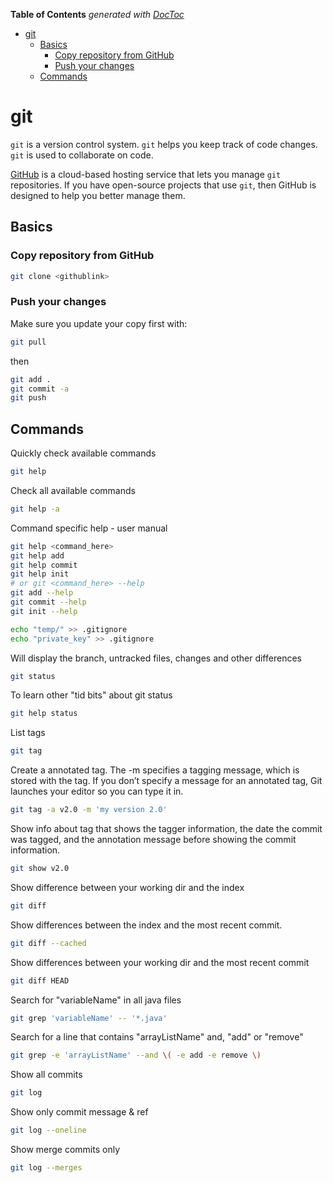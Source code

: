 <!-- START doctoc generated TOC please keep comment here to allow auto update -->
<!-- DON'T EDIT THIS SECTION, INSTEAD RE-RUN doctoc TO UPDATE -->
**Table of Contents**  *generated with [DocToc](https://github.com/thlorenz/doctoc)*

- [git](#git)
  - [Basics](#basics)
    - [Copy repository from GitHub](#copy-repository-from-github)
    - [Push your changes](#push-your-changes)
  - [Commands](#commands)

<!-- END doctoc generated TOC please keep comment here to allow auto update -->

# git 

`git` is a version control system. 
`git` helps you keep track of code changes. 
`git` is used to collaborate on code. 

[GitHub](https://github.com) is a cloud-based hosting service that lets you manage `git` repositories. If you have open-source projects that use `git`, then GitHub is designed to help you better manage them.

## Basics

### Copy repository from GitHub

```bash
git clone <githublink>
```

### Push your changes

Make sure you update your copy first with:

```bash
git pull
```

then

```bash
git add .
git commit -a
git push
```
 
## Commands

Quickly check available commands

```bash
git help
```

Check all available commands

```bash
git help -a
```

Command specific help - user manual

```bash
git help <command_here>
git help add
git help commit
git help init
# or git <command_here> --help
git add --help
git commit --help
git init --help

echo "temp/" >> .gitignore
echo "private_key" >> .gitignore
```

Will display the branch, untracked files, changes and other differences

```bash
git status
```

To learn other "tid bits" about git status

```bash
git help status
```

List tags
```bash
git tag
```

Create a annotated tag. The -m specifies a tagging message, which is stored with the tag. If you don’t specify a message for an annotated tag, Git launches your editor so you can type it in.

```bash
git tag -a v2.0 -m 'my version 2.0'
```

Show info about tag that shows the tagger information, the date the commit was tagged, and the annotation message before showing the commit information.

```bash
git show v2.0
```

Show difference between your working dir and the index

```bash
git diff
```

Show differences between the index and the most recent commit.

```bash
git diff --cached
```

Show differences between your working dir and the most recent commit

```bash
git diff HEAD
```

Search for "variableName" in all java files

```bash
git grep 'variableName' -- '*.java'
```

Search for a line that contains "arrayListName" and, "add" or "remove"

```bash
git grep -e 'arrayListName' --and \( -e add -e remove \)
```

Show all commits

```bash
git log
```

Show only commit message & ref

```bash
git log --oneline
```

Show merge commits only

```bash
git log --merges
```
